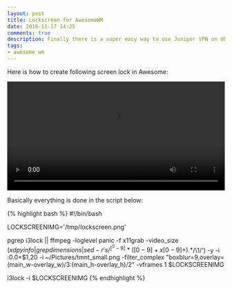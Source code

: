 ```yaml
---
layout: post
title: Lockscreen for AwesomeWM
date: 2018-11-17 14:25
comments: true
description: Finally there is a super easy way to use Juniper VPN on Ubuntu (and probably on other distributives as well).
tags:
- awesome wm
---
```



Here is how to create following screen lock in Awesome:

<video controls style="width:100%">
    <source src='{{'/images/2018/screenlock.mp4' | relative_url }}' type='video/webm'  media="all and (max-width:480px)"/>
</video>

Basically everything is done in the script below:

{% highlight bash %}
#!/bin/bash

LOCKSCREENIMG='/tmp/lockscreen.png'

pgrep i3lock || ffmpeg  -loglevel panic -f x11grab -video_size $(xdpyinfo | grep dimensions | sed -r 's/^[^0-9]*([0-9]+x[0-9]+).*$/\1/') -y -i :0.0+$1,20 -i ~/Pictures/tmnt_small.png -filter_complex "boxblur=9,overlay=(main_w-overlay_w)/3:(main_h-overlay_h)/2" -vframes 1 $LOCKSCREENIMG

i3lock -i $LOCKSCREENIMG
{% endhighlight %}
